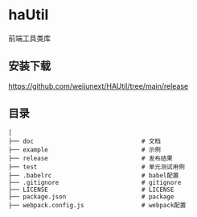# haUtil
前端工具类库

## 安装下载
https://github.com/weijunext/HAUtil/tree/main/release 

## 目录

```  
│
├── doc                              # 文档
├── example                          # 示例
├── release                          # 发布结果
├── test                             # 单元测试用例
├── .babelrc                         # babel配置
├── .gitignore                       # gitignore
├── LICENSE                          # LICENSE
├── package.json                     # package
├── webpack.config.js                # webpack配置